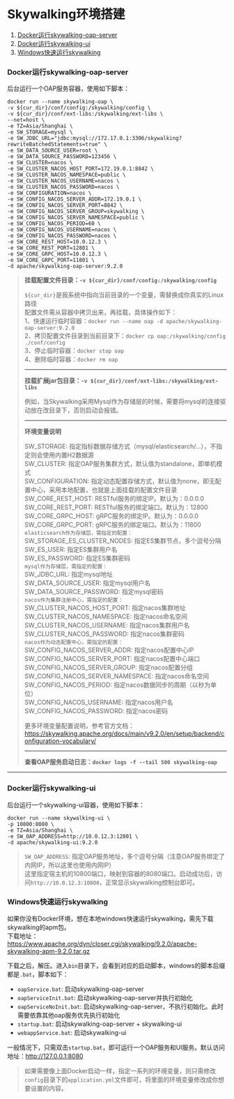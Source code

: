 # Skywalking环境搭建

1. [Docker运行skywalking-oap-server](#Docker运行skywalking-oap-server)
2. [Docker运行skywalking-ui](#Docker运行skywalking-ui)
3. [Windows快速运行skywalking](#Windows快速运行skywalking)

### [](#Docker运行skywalking-oap-server "Docker运行skywalking-oap-server")Docker运行skywalking-oap-server

后台运行一个OAP服务容器，使用如下脚本：

```shell
docker run --name skywalking-oap \
-v ${cur_dir}/conf/config:/skywalking/config \
-v ${cur_dir}/conf/ext-libs:/skywalking/ext-libs \
--net=host \
-e TZ=Asia/Shanghai \
-e SW_STORAGE=mysql \
-e SW_JDBC_URL="jdbc:mysql://172.17.0.1:3306/skywalking?rewriteBatchedStatements=true" \
-e SW_DATA_SOURCE_USER=root \
-e SW_DATA_SOURCE_PASSWORD=123456 \
-e SW_CLUSTER=nacos \
-e SW_CLUSTER_NACOS_HOST_PORT=172.19.0.1:8842 \
-e SW_CLUSTER_NACOS_NAMESPACE=public \
-e SW_CLUSTER_NACOS_USERNAME=nacos \
-e SW_CLUSTER_NACOS_PASSWORD=nacos \
-e SW_CONFIGURATION=nacos \
-e SW_CONFIG_NACOS_SERVER_ADDR=172.19.0.1 \
-e SW_CONFIG_NACOS_SERVER_PORT=8842 \
-e SW_CONFIG_NACOS_SERVER_GROUP=skywalking \
-e SW_CONFIG_NACOS_SERVER_NAMESPACE=public \
-e SW_CONFIG_NACOS_PERIOD=60 \
-e SW_CONFIG_NACOS_USERNAME=nacos \
-e SW_CONFIG_NACOS_PASSWORD=nacos \
-e SW_CORE_REST_HOST=10.0.12.3 \
-e SW_CORE_REST_PORT=12801 \
-e SW_CORE_GRPC_HOST=10.0.12.3 \
-e SW_CORE_GRPC_PORT=11801 \
-d apache/skywalking-oap-server:9.2.0
```

> **挂载配置文件目录：`-v ${cur_dir}/conf/config:/skywalking/config`**
>   
> `${cur_dir}`是我系统中指向当前目录的一个变量，需替换成你真实的Linux路径  
> 配置文件需从容器中拷贝出来，再挂载，具体操作如下：  
> 1、快速运行临时容器：`docker run --name oap -d apache/skywalking-oap-server:9.2.0`  
> 2、拷贝配置文件目录到当前目录下：`docker cp oap:/skywalking/config ./conf/config`  
> 3、停止临时容器：`docker stop oap`  
> 4、删除临时容器：`docker rm oap`  
> 
> * * *
>
> **挂载扩展jar包目录：`-v ${cur_dir}/conf/ext-libs:/skywalking/ext-libs`**
> 
> 例如，当Skywalking采用Mysql作为存储层的时候，需要将mysql的连接驱动放在改目录下，否则启动会报错。
>
> * * *
>
> **环境变量说明**
>
> SW_STORAGE: 指定指标数据存储方式（mysql/elasticsearch/...），不指定则会使用内置H2数据源  
> SW_CLUSTER: 指定OAP服务集群方式，默认值为standalone，即单机模式  
> SW_CONFIGURATION: 指定动态配置存储方式，默认值为none，即无配置中心，采用本地配置，也就是上面挂载的配置文件目录  
> SW_CORE_REST_HOST: RESTful服务的绑定IP。默认为：0.0.0.0  
> SW_CORE_REST_PORT: RESTful服务的绑定端口。默认为：12800  
> SW_CORE_GRPC_HOST: gRPC服务的绑定IP。默认为：0.0.0.0  
> SW_CORE_GRPC_PORT: gRPC服务的绑定端口。默认为：11800  
> `elasticsearch作为存储层，需指定的配置：`  
> SW_STORAGE_ES_CLUSTER_NODES: 指定ES集群节点，多个逗号分隔  
> SW_ES_USER: 指定ES集群用户名  
> SW_ES_PASSWORD: 指定ES集群密码  
> `mysql作为存储层，需指定的配置：`  
> SW_JDBC_URL: 指定mysql地址  
> SW_DATA_SOURCE_USER: 指定mysql用户名  
> SW_DATA_SOURCE_PASSWORD: 指定mysql密码  
> `nacos作为集群注册中心，需指定的配置：`  
> SW_CLUSTER_NACOS_HOST_PORT: 指定nacos集群地址  
> SW_CLUSTER_NACOS_NAMESPACE: 指定nacos命名空间  
> SW_CLUSTER_NACOS_USERNAME: 指定nacos集群用户名  
> SW_CLUSTER_NACOS_PASSWORD: 指定nacos集群密码  
> `nacos作为动态配置中心，需指定的配置：`  
> SW_CONFIG_NACOS_SERVER_ADDR: 指定nacos配置中心IP  
> SW_CONFIG_NACOS_SERVER_PORT: 指定nacos配置中心端口  
> SW_CONFIG_NACOS_SERVER_GROUP: 指定nacos配置分组  
> SW_CONFIG_NACOS_SERVER_NAMESPACE: 指定nacos命名空间  
> SW_CONFIG_NACOS_PERIOD: 指定nacos数据同步的周期（以秒为单位）  
> SW_CONFIG_NACOS_USERNAME: 指定nacos用户名  
> SW_CONFIG_NACOS_PASSWORD: 指定nacos密码  
> 
> 更多环境变量配置说明，参考官方文档：https://skywalking.apache.org/docs/main/v9.2.0/en/setup/backend/configuration-vocabulary/
>
> * * *
>
> **查看OAP服务启动日志：`docker logs -f --tail 500 skywalking-oap`**

* * *

### [](#Docker运行skywalking-ui "Docker运行skywalking-ui")Docker运行skywalking-ui

后台运行一个skywalking-ui容器，使用如下脚本：

```shell
docker run --name skywalking-ui \
-p 10800:8080 \
-e TZ=Asia/Shanghai \
-e SW_OAP_ADDRESS=http://10.0.12.3:12801 \
-d apache/skywalking-ui:9.2.0
```

> `SW_OAP_ADDRESS`: 指定OAP服务地址，多个逗号分隔（注意OAP服务绑定了内网IP，所以这里也使用内网IP）  
> 这里指定宿主机的10800端口，映射到容器的8080端口。启动成功后，访问`http://10.0.12.3:10800`，正常显示skywalking控制台即可。

### [](#Windows快速运行skywalking "Windows快速运行skywalking")Windows快速运行skywalking

如果你没有Docker环境，想在本地windows快速运行skywalking，需先下载skywalking的apm包。  
下载地址：https://www.apache.org/dyn/closer.cgi/skywalking/9.2.0/apache-skywalking-apm-9.2.0.tar.gz

下载之后，解压。进入`bin`目录下，会看到对应的启动脚本，windows的脚本后缀都是`.bat`，脚本如下：
- `oapService.bat`: 启动skywalking-oap-server
- `oapServiceInit.bat`: 启动skywalking-oap-server并执行初始化
- `oapServiceNoInit.bat`: 启动skywalking-oap-server，不执行初始化。此时需要依靠其他oap服务优先执行初始化
- `startup.bat`: 启动skywalking-oap-server + skywalking-ui
- `webappService.bat`: 启动skywalking-ui

一般情况下，只需双击`startup.bat`，即可运行一个OAP服务和UI服务。默认访问地址：http://127.0.0.1:8080

> 如果需要像上面Docker启动一样，指定一系列的环境变量，则只需修改`config`目录下的`application.yml`文件即可，将里面的环境变量修改成你想要设置的内容。
